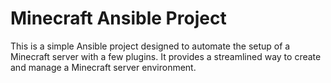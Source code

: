 # Minecraft Ansible Project

This is a simple Ansible project designed to automate the setup of a Minecraft server with a few plugins. It provides a streamlined way to create and manage a Minecraft server environment.

